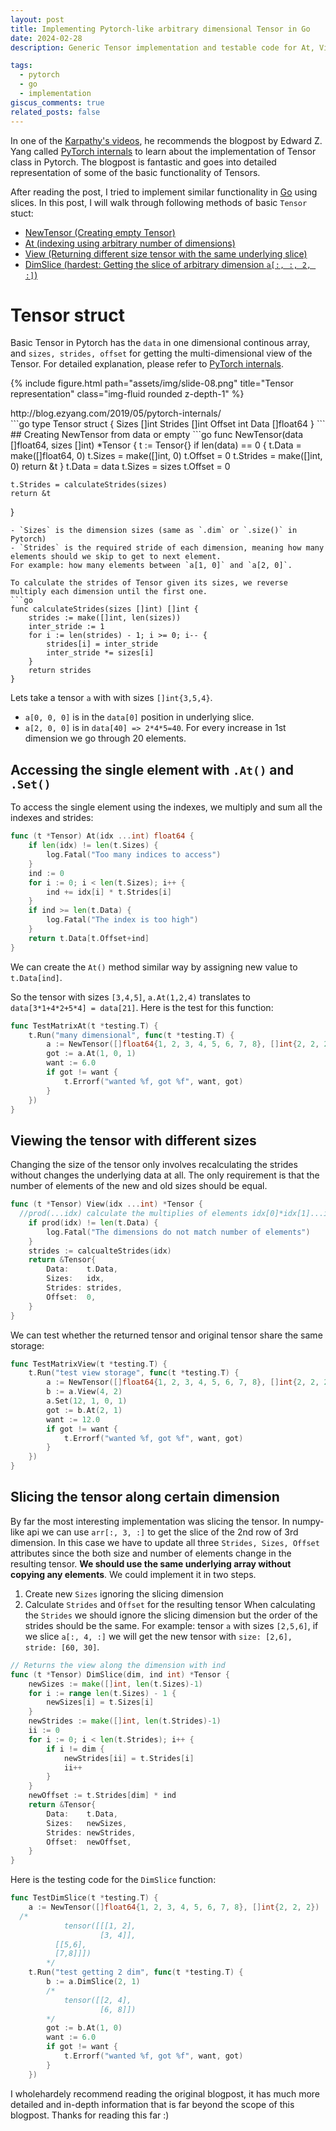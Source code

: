 ```yaml
---
layout: post
title: Implementing Pytorch-like arbitrary dimensional Tensor in Go
date: 2024-02-28
description: Generic Tensor implementation and testable code for At, View, DimSlice with the same underlying storage (like Pytorch).

tags:
  - pytorch
  - go
  - implementation
giscus_comments: true
related_posts: false
---
```

In one of the [Karpathy's videos](https://karpathy.ai/zero-to-hero.html), he recommends the blogpost by Edward Z. Yang called [PyTorch internals](http://blog.ezyang.com/2019/05/pytorch-internals/) to learn about the implementation of Tensor class in Pytorch. The blogpost is fantastic and goes into detailed representation of some of the basic functionality of Tensors.

After reading the post, I tried to implement similar functionality in [Go](https://go.dev/) using slices. In this post, I will walk through following methods of basic `Tensor` stuct:
- [NewTensor (Creating empty Tensor)](#creating-newtensor-from-data-or-empty)
- [At (indexing using arbitrary number of dimensions)](#accessing-the-single-element-with-at)
- [View (Returning different size tensor with the same underlying slice)](#viewing-the-tensor-with-different-sizes)
- [DimSlice (hardest: Getting the slice of arbitrary dimension `a[:, :, 2, :]`)](#slicing-the-tensor-along-certain-dimension)

# Tensor struct
Basic Tensor in Pytorch has the `data` in one dimensional continous array, and `sizes, strides, offset` for getting the multi-dimensional view of the Tensor.
For detailed explanation, please refer to [PyTorch internals](http://blog.ezyang.com/2019/05/pytorch-internals/).

{% include figure.html path="assets/img/slide-08.png" title="Tensor representation" class="img-fluid rounded z-depth-1" %}
<div class="caption">http://blog.ezyang.com/2019/05/pytorch-internals/</div>
```go
type Tensor struct {
	Sizes   []int
	Strides []int
	Offset  int
	Data    []float64
}
```
## Creating NewTensor from data or empty
```go
func NewTensor(data []float64, sizes []int) *Tensor {
	t := Tensor{}
	if len(data) == 0 {
		t.Data = make([]float64, 0)
		t.Sizes = make([]int, 0)
		t.Offset = 0
		t.Strides = make([]int, 0)
		return &t
	}
	t.Data = data
	t.Sizes = sizes
	t.Offset = 0

	t.Strides = calculateStrides(sizes)
	return &t
}
```
- `Sizes` is the dimension sizes (same as `.dim` or `.size()` in Pytorch)
- `Strides` is the required stride of each dimension, meaning how many elements should we skip to get to next element. 
For example: how many elements between `a[1, 0]` and `a[2, 0]`.

To calculate the strides of Tensor given its sizes, we reverse multiply each dimension until the first one. 
```go
func calculateStrides(sizes []int) []int {
	strides := make([]int, len(sizes))
	inter_stride := 1
	for i := len(strides) - 1; i >= 0; i-- {
		strides[i] = inter_stride
		inter_stride *= sizes[i]
	}
	return strides
}
```
Lets take a tensor `a` with with sizes `[]int{3,5,4}`. 
- `a[0, 0, 0]` is in the `data[0]` position in underlying slice. 
- `a[2, 0, 0]` is in `data[40] => 2*4*5=40`. For every increase in 1st dimension we go through 20 elements.

## Accessing the single element with `.At()` and `.Set()`
To access the single element using the indexes, we multiply and sum all the indexes and strides:
```go
func (t *Tensor) At(idx ...int) float64 {
	if len(idx) != len(t.Sizes) {
		log.Fatal("Too many indices to access")
	}
	ind := 0
	for i := 0; i < len(t.Sizes); i++ {
		ind += idx[i] * t.Strides[i]
	}
	if ind >= len(t.Data) {
		log.Fatal("The index is too high")
	}
	return t.Data[t.Offset+ind]
}
```
We can create the `At()` method similar way by assigning new value to `t.Data[ind]`.

So the tensor with sizes `[3,4,5]`, `a.At(1,2,4)` translates to `data[3*1+4*2+5*4] = data[21]`.
Here is the test for this function:
```go
func TestMatrixAt(t *testing.T) {
	t.Run("many dimensional", func(t *testing.T) {
		a := NewTensor([]float64{1, 2, 3, 4, 5, 6, 7, 8}, []int{2, 2, 2})
		got := a.At(1, 0, 1)
		want := 6.0
		if got != want {
			t.Errorf("wanted %f, got %f", want, got)
		}
	})
}
```

## Viewing the tensor with different sizes
Changing the size of the tensor only involves recalculating the strides without changes the underlying data at all. The only requirement is that the number of elements of the new and old sizes should be equal.
```go
func (t *Tensor) View(idx ...int) *Tensor {
  //prod(...idx) calculate the multiplies of elements idx[0]*idx[1]...idx[n]
	if prod(idx) != len(t.Data) {
		log.Fatal("The dimensions do not match number of elements")
	}
	strides := calcualteStrides(idx)
	return &Tensor{
		Data:    t.Data,
		Sizes:   idx,
		Strides: strides,
		Offset:  0,
	}
}
```
We can test whether the returned tensor and original tensor share the same storage:
```go
func TestMatrixView(t *testing.T) {
	t.Run("test view storage", func(t *testing.T) {
		a := NewTensor([]float64{1, 2, 3, 4, 5, 6, 7, 8}, []int{2, 2, 2})
		b := a.View(4, 2)
		a.Set(12, 1, 0, 1)
		got := b.At(2, 1)
		want := 12.0
		if got != want {
			t.Errorf("wanted %f, got %f", want, got)
		}
	})
}
```

## Slicing the tensor along certain dimension
By far the most interesting implementation was slicing the tensor. In numpy-like api we can use `arr[:, 3, :]` to get the slice of the 2nd row of 3rd dimension. In this case we have to update all three `Strides, Sizes, Offset` attributes since the both size and number of elements change in the resulting tensor. 
**We should use the same underlying array without copying any elements**.
We could implement it in two steps.
1. Create new `Sizes` ignoring the slicing dimension
2. Calculate `Strides` and `Offset` for the resulting tensor
When calculating the `Strides` we should ignore the slicing dimension but the order of the strides should be the same. 
For example: tensor `a` with sizes `[2,5,6]`, if we slice `a[:, 4, :]` we will get the new tensor with `size: [2,6], stride: [60, 30]`.
```go
// Returns the view along the dimension with ind
func (t *Tensor) DimSlice(dim, ind int) *Tensor {
	newSizes := make([]int, len(t.Sizes)-1)
	for i := range len(t.Sizes) - 1 {
		newSizes[i] = t.Sizes[i]
	}
	newStrides := make([]int, len(t.Strides)-1)
	ii := 0
	for i := 0; i < len(t.Strides); i++ {
		if i != dim {
			newStrides[ii] = t.Strides[i]
			ii++
		}
	}
	newOffset := t.Strides[dim] * ind
	return &Tensor{
		Data:    t.Data,
		Sizes:   newSizes,
		Strides: newStrides,
		Offset:  newOffset,
	}
}
```

Here is the testing code for the `DimSlice` function:
```go
func TestDimSlice(t *testing.T) {
	a := NewTensor([]float64{1, 2, 3, 4, 5, 6, 7, 8}, []int{2, 2, 2})
  /*
			tensor([[[1, 2],
					[3, 4]],
          [[5,6],
          [7,8]]])
		*/
	t.Run("test getting 2 dim", func(t *testing.T) {
		b := a.DimSlice(2, 1)
		/*
			tensor([[2, 4],
					[6, 8]])
		*/
		got := b.At(1, 0)
		want := 6.0
		if got != want {
			t.Errorf("wanted %f, got %f", want, got)
		}
	})
```

I wholehardely recommend reading the original blogpost, it has much more detailed and in-depth information that is far beyond the scope of this blogpost. Thanks for reading this far :)